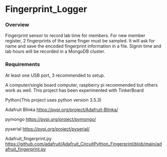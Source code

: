 # Fingerprint_Logger


### Overview
Fingerprint sensor to record lab time for members. 
For new member register, 2 fingerprints of the same finger must be sampled. It will ask for name and save the encoded fingerprint information in a file. 
Signin time and lab hours will be recorded in a MongoDB cluster. 

### Requirements
At least one USB port, 3 recommended to setup.

A computer/single board computer, raspberry pi recommended but others work as well. This project has been experimented with TinkerBoard

Python(This project uses python version 3.5.3)

Adafruit Blinka
https://pypi.org/project/Adafruit-Blinka/

pymongo
https://pypi.org/project/pymongo/

pyserial
https://pypi.org/project/pyserial/

Adafruit_fingerprint.py
https://github.com/adafruit/Adafruit_CircuitPython_Fingerprint/blob/main/adafruit_fingerprint.py
